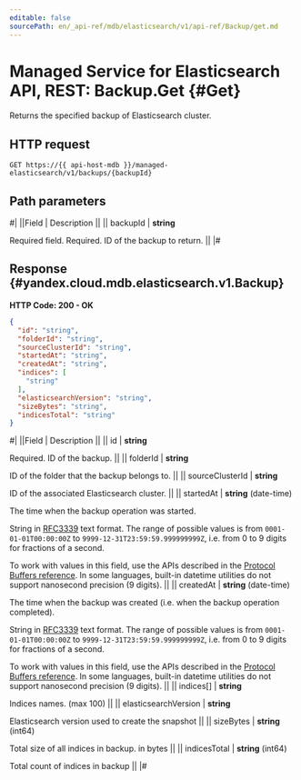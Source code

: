 ```yaml
---
editable: false
sourcePath: en/_api-ref/mdb/elasticsearch/v1/api-ref/Backup/get.md
---
```


# Managed Service for Elasticsearch API, REST: Backup.Get {#Get}

Returns the specified backup of Elasticsearch cluster.

## HTTP request

```
GET https://{{ api-host-mdb }}/managed-elasticsearch/v1/backups/{backupId}
```

## Path parameters

#|
||Field | Description ||
|| backupId | **string**

Required field. Required. ID of the backup to return. ||
|#

## Response {#yandex.cloud.mdb.elasticsearch.v1.Backup}

**HTTP Code: 200 - OK**

```json
{
  "id": "string",
  "folderId": "string",
  "sourceClusterId": "string",
  "startedAt": "string",
  "createdAt": "string",
  "indices": [
    "string"
  ],
  "elasticsearchVersion": "string",
  "sizeBytes": "string",
  "indicesTotal": "string"
}
```

#|
||Field | Description ||
|| id | **string**

Required. ID of the backup. ||
|| folderId | **string**

ID of the folder that the backup belongs to. ||
|| sourceClusterId | **string**

ID of the associated Elasticsearch cluster. ||
|| startedAt | **string** (date-time)

The time when the backup operation was started.

String in [RFC3339](https://www.ietf.org/rfc/rfc3339.txt) text format. The range of possible values is from
`0001-01-01T00:00:00Z` to `9999-12-31T23:59:59.999999999Z`, i.e. from 0 to 9 digits for fractions of a second.

To work with values in this field, use the APIs described in the
[Protocol Buffers reference](https://developers.google.com/protocol-buffers/docs/reference/overview).
In some languages, built-in datetime utilities do not support nanosecond precision (9 digits). ||
|| createdAt | **string** (date-time)

The time when the backup was created (i.e. when the backup operation completed).

String in [RFC3339](https://www.ietf.org/rfc/rfc3339.txt) text format. The range of possible values is from
`0001-01-01T00:00:00Z` to `9999-12-31T23:59:59.999999999Z`, i.e. from 0 to 9 digits for fractions of a second.

To work with values in this field, use the APIs described in the
[Protocol Buffers reference](https://developers.google.com/protocol-buffers/docs/reference/overview).
In some languages, built-in datetime utilities do not support nanosecond precision (9 digits). ||
|| indices[] | **string**

Indices names. (max 100) ||
|| elasticsearchVersion | **string**

Elasticsearch version used to create the snapshot ||
|| sizeBytes | **string** (int64)

Total size of all indices in backup. in bytes ||
|| indicesTotal | **string** (int64)

Total count of indices in backup ||
|#